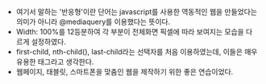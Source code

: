 <!DOCTYPE html>
<html>
<head>
<meta charset="utf-8">
</head>
<body>
<ul>
    <li>여기서 말하는 '반응형'이란 단어는 javascript를 사용한 역동적인 웹을 만들었다는 의미가 아니라 @mediaquery를 이용했다는 뜻이다.</li>
    <li>Width: 100%를 12등분하여 각 부분이 전체화면 픽셀에 따라 보여지는 모습을 다르게 설정하였다.</li>
    <li>first-child, nth-child(), last-child라는 선택자를 처음 이용하였는데, 이들은 매우 유용한 태그라고 생각한다.</li>
    <li>웹페이지, 태블릿, 스마트폰을 맞춤인 웹을 제작하기 위한 좋은 연습이었다.</li>
</ul>
</body>
</html>
